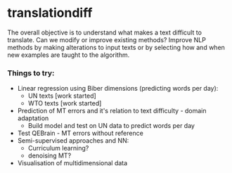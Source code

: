 # translationdiff

The overall objective is to understand what makes a text difficult to translate.
Can we modify or improve existing methods? 
Improve NLP methods by making alterations to input texts or by selecting how and when new examples are taught to the algorithm. 

### Things to try:
- Linear regression using Biber dimensions (predicting words per day):
  + UN texts  [work started]
  + WTO texts [work started]
- Prediction of MT errors and it's relation to text difficulty - domain adaptation
  + Build model and test on UN data to predict words per day
- Test QEBrain - MT errors without reference
- Semi-supervised approaches and NN:
  + Curriculum learning?
  + denoising MT?
- Visualisation of multidimensional data
